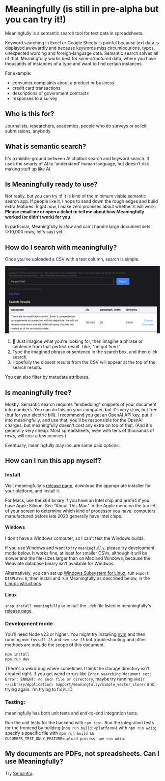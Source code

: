 # Meaningfully (is still in pre-alpha but you can try it!)

Meaningfully is a semantic search tool for text data in spreadsheets. 

Keyword searching in Excel or Google Sheets is painful because text data is displayed awkwardly and because keywords miss circumlocutions, typos, unexpected wording and foreign-language data. Semantic search solves all of that. Meaningfully works best for *semi-structured* data, where you have thousands of instances of a type and want to find certain instances.

For example:

  - consumer complaints about a product or business
  - credit card transactions
  - descriptions of government contracts
  - responses to a survey

## Who is this for?

Journalists, researchers, academics, people who do surveys or solicit submissions, anybody.

## What is semantic search?

It's a middle-ground between AI chatbot search and keyword search. It uses the smarts of AI to 'understand' human language, but doesn't risk making stuff up like AI.

## Is Meaningfully ready to use?

Not really, but you can try it! It is kind of the minimum viable semantic search app. If people like it, I hope to sand down the rough edges and build extra features. Right now, I make zero promises about whether it will work. **Please email me or open a ticket to tell me about how Meaningfully worked (or didn't work) for you.**

In particular, Meaningfully is _slow_ and can't handle large document sets (>10,000 rows, let's say) yet.

## How do I search with meaningfully?

Once you've uploaded a CSV with a text column, search is simple.

![a screenshot of the search page, with a query "he got fired" and a result saying "There are no modifications to Mr. Smith's compensation arrangements in connection with his departure.  He will not receive severance and will forfeit all equity that has not vested as of his termination date."](https://raw.githubusercontent.com/jeremybmerrill/meaningfully/main/docs/img/search-result.png)


1. 🤔 Just imagine what you're looking for, then imagine a phrase or sentence from that perfect result. Like, "he got fired."
2. Type the imagined phrase or sentence in the search box, and then click search.
3. Hopefully the closest results from the CSV will appear at the top of the search results.

You can also filter by metadata attributes.

<!-- 
## How do I upload a CSV to meaningfully?

1. 
2.  -->

## Is meaningfully free?

Mostly. Semantic search requires "embedding" snippets of your document into numbers. You can do this on your computer, but it's very slow, but free (but for your electric bill). I recommend you get an OpenAI API key, put it into meaningfully, and use that; you'll be responsible for the OpenAI charges, but meaningfully doesn't cost any extra on top of that. (And it's generally very cheap. Most spreadsheets, even with tens of thousands of rows, will cost a few pennies.)

Eventually, meaningfully may include some paid options.

## How can I run this app myself?

### Install

Visit meaningfully's [release page](https://github.com/jeremybmerrill/meaningfully/releases), download the appropriate installer for your platform, and install it. 

For Macs, use the x64 binary if you have an Intel chip and arm64 if you have Apple Silicon. See "About This Mac" in the Apple menu on the top left of your screen to determine which kind of processor you have; computers manufactured before late 2020 generally have Intel chips.

#### Windows

I don't have a Windows computer, so I can't test the Windows builds.

If you use Windows and want to try `meaningfully`, please try development mode below. It works fine, at least for smaller CSVs, although it will be slower and the file-sizes larger than on Mac and Windows, because the Weaviate database binary isn't available for Windwos.

Alternatively, you can set up [Windows Subsystem for Linux](https://learn.microsoft.com/en-us/windows/wsl/install), run `export DISPLAY=:0`, then install and run Meaningfully as described below, in the [Linux instructions](#Linux).

#### Linux

`snap install meaningfully` or install the `.deb` file listed in meaningfully's [release page](https://github.com/jeremybmerrill/meaningfully/releases).

### Development mode
You'll need Node v23 or higher. You might try installing [nvm](https://github.com/nvm-sh/nvm) and then running `nvm install 23` and `nvm use 23` but troubleshooting and other methods are outside the scope of this document.

```
npm install
npm run dev
```

There's a weird bug where sometimes I think the storage directory isn't created right. If you get weird errors like `Error searching document set: Error: ENOENT: no such file or directory`, maybe try running `mkdir ~/Library/Application\ Support/meaningfully/simple_vector_store/` and trying again. I'm trying to fix it. :D

### Testing:

meaningfully has both unit tests and end-to-end integration tests.

Run the unit tests for the backend with `npm test`. Run the integration tests for the frontend by building (`npm run build:<platform>`) with `npm run wdio`; specify a specific file with `npm run build && CUCUMBER_TEST_ONLY_FEATURE=upload-process npm run wdio`.

## My documents are PDFs, not spreadsheets. Can I use Meaningfully?

Try [Semantra](https://github.com/freedmand/semantra).